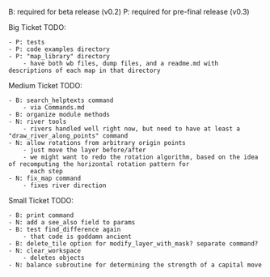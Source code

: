 B: required for beta release (v0.2)
P: required for pre-final release (v0.3)

Big Ticket TODO:

    - P: tests
    - P: code examples directory
    - P: "map_library" directory
        - have both wb files, dump files, and a readme.md with descriptions of each map in that directory

Medium Ticket TODO:
              
    - B: search_helptexts command
        - via Commands.md
    - B: organize module methods
    - N: river tools
        - rivers handled well right now, but need to have at least a "draw_river_along_points" command
    - N: allow rotations from arbitrary origin points
        - just move the layer before/after
        - we might want to redo the rotation algorithm, based on the idea of recomputing the horizontal rotation pattern for  
          each step
    - N: fix_map command
        - fixes river direction
        
Small Ticket TODO:

    - B: print command
    - N: add a see_also field to params
    - B: test find_difference again
        - that code is goddamn ancient
    - B: delete_tile option for modify_layer_with_mask? separate command?
    - N: clear_workspace
        - deletes objects
    - N: balance subroutine for determining the strength of a capital move
    